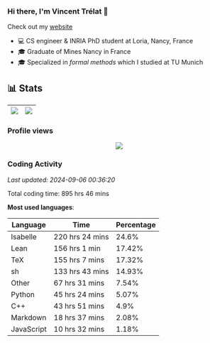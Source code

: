 ### Hi there, I'm Vincent Trélat 👋

Check out my [website](https://vtrelat.github.io)

-   💻 CS engineer & INRIA PhD student at Loria, Nancy, France
-   🎓 Graduate of Mines Nancy in France
-   🎓 Specialized in _formal methods_ which I studied at TU Munich

## 📊 **Stats**

| <img align="center" src="https://readme-stats.clckblog.space/api?username=VTrelat&show_icons=true&include_all_commits=true&theme=tokyonight&hide_border=true" /> | <img align="center" src="https://readme-stats.clckblog.space/api/top-langs/?username=VTrelat&layout=compact&theme=tokyonight&hide_border=true" /> |
| ---------------------------------------------------------------------------------------------------------------------------------------------------------------- | ------------------------------------------------------------------------------------------------------------------------------------------------- |

### Profile views

<p align="center">
 <img src="https://profile-counter.glitch.me/VTrelat/count.svg" />
</p>

<!--automations-->
### Coding Activity
_Last updated: 2024-09-06 00:36:20_

Total coding time: 895 hrs 46 mins

**Most used languages**:

| Language | Time | Percentage |
| ------------- | ------------- | ------------- |
| Isabelle | 220 hrs 24 mins | 24.6% |
| Lean | 156 hrs 1 min | 17.42% |
| TeX | 155 hrs 7 mins | 17.32% |
| sh | 133 hrs 43 mins | 14.93% |
| Other | 67 hrs 31 mins | 7.54% |
| Python | 45 hrs 24 mins | 5.07% |
| C++ | 43 hrs 51 mins | 4.9% |
| Markdown | 18 hrs 37 mins | 2.08% |
| JavaScript | 10 hrs 32 mins | 1.18% |

